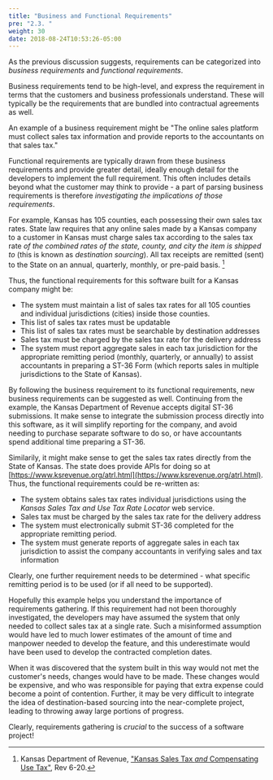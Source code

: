 ```yaml
---
title: "Business and Functional Requirements"
pre: "2.3. "
weight: 30
date: 2018-08-24T10:53:26-05:00
---
```

As the previous discussion suggests, requirements can be categorized into *business requirements* and *functional requirements*.  

Business requirements tend to be high-level, and express the requirement in terms that the customers and business professionals understand.  These will typically be the requirements that are bundled into contractual agreements as well.  

An example of a business requirement might be "The online sales platform must collect sales tax information and provide reports to the accountants on that sales tax."

Functional requirements are typically drawn from these business requirements and provide greater detail, ideally enough detail for the developers to implement the full requirement. This often includes details beyond what the customer may think to provide - a part of parsing business requirements is therefore _investigating the implications of those requirements_.

For example, Kansas has 105 counties, each possessing their own sales tax rates.  State law requires that any online sales made by a Kansas company to a customer in Kansas must charge sales tax according to the sales tax rate _of the combined rates of the state, county, and city the item is shipped to_ (this is known as _destination sourcing_).  All tax receipts are remitted (sent) to the State on an annual, quarterly, monthly, or pre-paid basis. [^pub1510]

[^pub1510]: Kansas Department of Revenue, ["Kansas Sales Tax _and_ Compensating Use Tax"](https://www.ksrevenue.org/pdf/pub1510.pdf), Rev 6-20.  

Thus, the functional requirements for this software built for a Kansas company might be:

* The system must maintain a list of sales tax rates for all 105 counties and individual jurisdictions (cities) inside those counties.
* This list of sales tax rates must be updatable 
* This list of sales tax rates must be searchable by destination addresses
* Sales tax must be charged by the sales tax rate for the delivery address
* The system must report aggregate sales in each tax jurisdiction for the appropriate remitting period (monthly, quarterly, or annually) to assist accountants in preparing a ST-36 Form (which reports sales in multiple jurisdictions to the State of Kansas).

By following the business requirement to its functional requirements, new business requirements can be suggested as well.  Continuing from the example, the Kansas Department of Revenue accepts digital ST-36 submissions. It make sense to integrate the submission process directly into this software, as it will simplify reporting for the company, and avoid needing to purchase separate software to do so, or have accountants spend additional time preparing a ST-36.

Similarily, it might make sense to get the sales tax rates directly from the State of Kansas.  The state does provide APIs for doing so at [https://www.ksrevenue.org/atrl.html](https://www.ksrevenue.org/atrl.html).  Thus, the functional requirements could be re-written as:

* The system obtains sales tax rates individual jurisdictions using the _Kansas Sales Tax and Use Tax Rate Locator_ web service.
* Sales tax must be charged by the sales tax rate for the delivery address
* The system must electronically submit ST-36 completed for the appropriate remitting period.
* The system must generate reports of aggregate sales in each tax jurisdiction to assist the company accountants in verifying sales and tax information

Clearly, one further requirement needs to be determined - what specific remitting period is to be used (or if all need to be supported).

Hopefully this example helps you understand the importance of requirements gathering.  If this requirement had not been thoroughly investigated, the developers may have assumed the system that only needed to collect sales tax at a single rate. Such a misinformed assumption would have led to much lower estimates of the amount of time and manpower needed to develop the feature, and this underestimate would have been used to develop the contracted completion dates.  

When it was discovered that the system built in this way would not met the customer's needs, changes would have to be made. These changes would be expensive, and who was responsible for paying that extra expense could become a point of contention.  Further, it may be very difficult to integrate the idea of destination-based sourcing into the near-complete project, leading to throwing away large portions of progress. 

Clearly, requirements gathering is _crucial_ to the success of a software project!